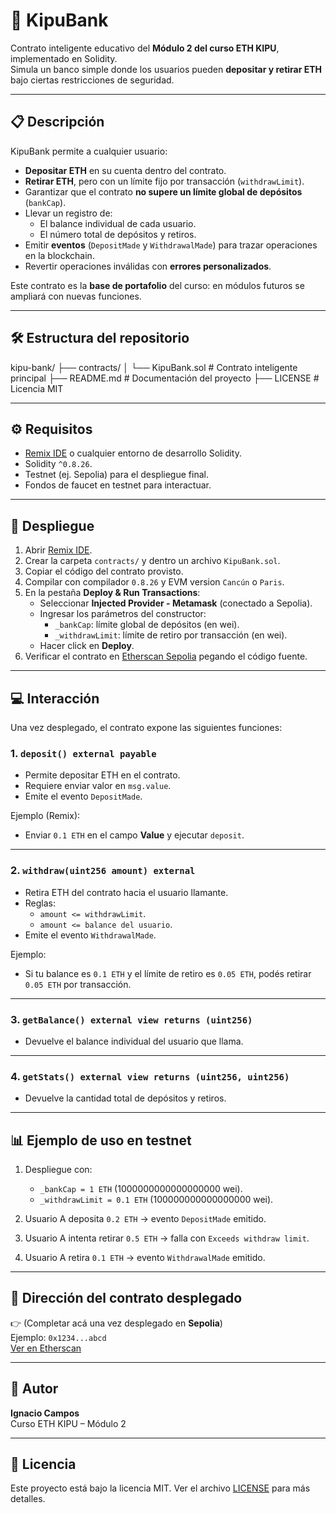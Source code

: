 # 🏦 KipuBank

Contrato inteligente educativo del **Módulo 2 del curso ETH KIPU**, implementado en Solidity.  
Simula un banco simple donde los usuarios pueden **depositar y retirar ETH** bajo ciertas restricciones de seguridad.

---

## 📋 Descripción

KipuBank permite a cualquier usuario:

- **Depositar ETH** en su cuenta dentro del contrato.  
- **Retirar ETH**, pero con un límite fijo por transacción (`withdrawLimit`).  
- Garantizar que el contrato **no supere un límite global de depósitos** (`bankCap`).  
- Llevar un registro de:  
  - El balance individual de cada usuario.  
  - El número total de depósitos y retiros.  
- Emitir **eventos** (`DepositMade` y `WithdrawalMade`) para trazar operaciones en la blockchain.  
- Revertir operaciones inválidas con **errores personalizados**.  

Este contrato es la **base de portafolio** del curso: en módulos futuros se ampliará con nuevas funciones.

---

## 🛠️ Estructura del repositorio

kipu-bank/
├── contracts/
│ └── KipuBank.sol # Contrato inteligente principal
├── README.md # Documentación del proyecto
├── LICENSE # Licencia MIT


---

## ⚙️ Requisitos

- [Remix IDE](https://remix.ethereum.org) o cualquier entorno de desarrollo Solidity.  
- Solidity `^0.8.26`.  
- Testnet (ej. Sepolia) para el despliegue final.  
- Fondos de faucet en testnet para interactuar.

---

## 🚀 Despliegue

1. Abrir [Remix IDE](https://remix.ethereum.org).  
2. Crear la carpeta `contracts/` y dentro un archivo `KipuBank.sol`.  
3. Copiar el código del contrato provisto.  
4. Compilar con compilador `0.8.26` y EVM version `Cancún` o `Paris`.  
5. En la pestaña **Deploy & Run Transactions**:  
   - Seleccionar **Injected Provider - Metamask** (conectado a Sepolia).  
   - Ingresar los parámetros del constructor:  
     - `_bankCap`: límite global de depósitos (en wei).  
     - `_withdrawLimit`: límite de retiro por transacción (en wei).  
   - Hacer click en **Deploy**.  
6. Verificar el contrato en [Etherscan Sepolia](https://sepolia.etherscan.io) pegando el código fuente.

---

## 💻 Interacción

Una vez desplegado, el contrato expone las siguientes funciones:

### 1. `deposit() external payable`
- Permite depositar ETH en el contrato.  
- Requiere enviar valor en `msg.value`.  
- Emite el evento `DepositMade`.

Ejemplo (Remix):  
- Enviar `0.1 ETH` en el campo **Value** y ejecutar `deposit`.

---

### 2. `withdraw(uint256 amount) external`
- Retira ETH del contrato hacia el usuario llamante.  
- Reglas:  
  - `amount <= withdrawLimit`.  
  - `amount <= balance del usuario`.  
- Emite el evento `WithdrawalMade`.

Ejemplo:  
- Si tu balance es `0.1 ETH` y el límite de retiro es `0.05 ETH`, podés retirar `0.05 ETH` por transacción.

---

### 3. `getBalance() external view returns (uint256)`
- Devuelve el balance individual del usuario que llama.  

---

### 4. `getStats() external view returns (uint256, uint256)`
- Devuelve la cantidad total de depósitos y retiros.  

---

## 📊 Ejemplo de uso en testnet

1. Despliegue con:  
   - `_bankCap = 1 ETH` (1000000000000000000 wei).  
   - `_withdrawLimit = 0.1 ETH` (100000000000000000 wei).  

2. Usuario A deposita `0.2 ETH` → evento `DepositMade` emitido.  

3. Usuario A intenta retirar `0.5 ETH` → falla con `Exceeds withdraw limit`.  

4. Usuario A retira `0.1 ETH` → evento `WithdrawalMade` emitido.  

---

## 📍 Dirección del contrato desplegado

👉 (Completar acá una vez desplegado en **Sepolia**)  
Ejemplo: `0x1234...abcd`  
[Ver en Etherscan](https://sepolia.etherscan.io)

---

## 👤 Autor
**Ignacio Campos**  
Curso ETH KIPU – Módulo 2  

---

## 📄 Licencia

Este proyecto está bajo la licencia MIT. Ver el archivo [LICENSE](./LICENSE) para más detalles.
